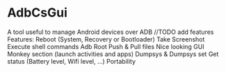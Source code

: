 # AdbCsGui
A tool useful to manage Android devices over ADB
//TODO add features
Features:
Reboot (System, Recovery or Bootloader)
Take Screenshot
Execute shell commands
Adb Root
Push & Pull files
Nice looking GUI
Monkey section (launch activities and apps)
Dumpsys & Dumpsys set
Get status (Battery level, Wifi level, ...)
Portability
